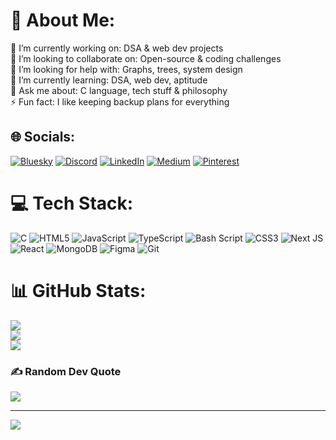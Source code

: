 # 💫 About Me:
🔭 I’m currently working on: DSA & web dev projects<br>👯 I’m looking to collaborate on: Open-source & coding challenges<br>🤝 I’m looking for help with: Graphs, trees, system design<br>🌱 I’m currently learning: DSA, web dev, aptitude<br>💬 Ask me about: C language, tech stuff & philosophy<br>⚡ Fun fact: I like keeping backup plans for everything


## 🌐 Socials:
[![Bluesky](https://img.shields.io/badge/bluesky-0285FF?style=for-the-badge&logo=bluesky&logoColor=%23FFFFFF)](https://bsky.app/profile/strxangxl.bsky.social) [![Discord](https://img.shields.io/badge/Discord-%237289DA.svg?logo=discord&logoColor=white)](https://discord.gg/strxangxl69) [![LinkedIn](https://img.shields.io/badge/LinkedIn-%230077B5.svg?logo=linkedin&logoColor=white)](https://linkedin.com/in/ratandeep-singh-a539681b0) [![Medium](https://img.shields.io/badge/Medium-12100E?logo=medium&logoColor=white)](https://medium.com/@strxangxl) [![Pinterest](https://img.shields.io/badge/Pinterest-%23E60023.svg?logo=Pinterest&logoColor=white)](https://pinterest.com/strxangxl) 

# 💻 Tech Stack:
![C](https://img.shields.io/badge/c-%2300599C.svg?style=for-the-badge&logo=c&logoColor=white) ![HTML5](https://img.shields.io/badge/html5-%23E34F26.svg?style=for-the-badge&logo=html5&logoColor=white) ![JavaScript](https://img.shields.io/badge/javascript-%23323330.svg?style=for-the-badge&logo=javascript&logoColor=%23F7DF1E) ![TypeScript](https://img.shields.io/badge/typescript-%23007ACC.svg?style=for-the-badge&logo=typescript&logoColor=white) ![Bash Script](https://img.shields.io/badge/bash_script-%23121011.svg?style=for-the-badge&logo=gnu-bash&logoColor=white) ![CSS3](https://img.shields.io/badge/css3-%231572B6.svg?style=for-the-badge&logo=css3&logoColor=white) ![Next JS](https://img.shields.io/badge/Next-black?style=for-the-badge&logo=next.js&logoColor=white) ![React](https://img.shields.io/badge/react-%2320232a.svg?style=for-the-badge&logo=react&logoColor=%2361DAFB) ![MongoDB](https://img.shields.io/badge/MongoDB-%234ea94b.svg?style=for-the-badge&logo=mongodb&logoColor=white) ![Figma](https://img.shields.io/badge/figma-%23F24E1E.svg?style=for-the-badge&logo=figma&logoColor=white) ![Git](https://img.shields.io/badge/git-%23F05033.svg?style=for-the-badge&logo=git&logoColor=white)
# 📊 GitHub Stats:
![](https://github-readme-stats.vercel.app/api?username=Strxangxl&theme=dark&hide_border=false&include_all_commits=false&count_private=false)<br/>
![](https://github-readme-streak-stats.herokuapp.com/?user=Strxangxl&theme=dark&hide_border=false)<br/>
![](https://github-readme-stats.vercel.app/api/top-langs/?username=Strxangxl&theme=dark&hide_border=false&include_all_commits=false&count_private=false&layout=compact)

### ✍️ Random Dev Quote
![](https://quotes-github-readme.vercel.app/api?type=horizontal&theme=radical)

---
[![](https://visitcount.itsvg.in/api?id=Strxangxl&icon=0&color=0)](https://visitcount.itsvg.in)

<!-- Proudly created with GPRM ( https://gprm.itsvg.in ) -->
